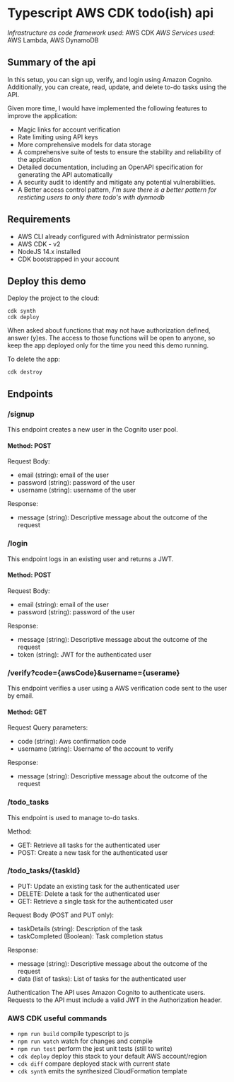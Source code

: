 # Typescript AWS CDK todo(ish) api

_Infrastructure as code framework used_: AWS CDK
_AWS Services used_: AWS Lambda, AWS DynamoDB

## Summary of the api

In this setup, you can sign up, verify, and login using Amazon Cognito. Additionally, you can create, read, update, and delete to-do tasks using the API.

Given more time, I would have implemented the following features to improve the application:
- Magic links for account verification
- Rate limiting using API keys
- More comprehensive models for data storage
- A comprehensive suite of tests to ensure the stability and reliability of the application
- Detailed documentation, including an OpenAPI specification for generating the API automatically
- A security audit to identify and mitigate any potential vulnerabilities.
- A Better access control pattern, *I'm sure there is a better pattern for resticting users to only there todo's with dynmodb*


## Requirements

- AWS CLI already configured with Administrator permission
- AWS CDK - v2
- NodeJS 14.x installed
- CDK bootstrapped in your account

## Deploy this demo

Deploy the project to the cloud:

```
cdk synth
cdk deploy
```

When asked about functions that may not have authorization defined, answer (y)es. The access to those functions will be open to anyone, so keep the app deployed only for the time you need this demo running.

To delete the app:

```
cdk destroy
```

## Endpoints
### /signup
This endpoint creates a new user in the Cognito user pool.

#### Method: POST

Request Body:
- email (string): email of the user
- password (string): password of the user
- username (string): username of the user

Response:
- message (string): Descriptive message about the outcome of the request

### /login
This endpoint logs in an existing user and returns a JWT.

#### Method: POST

Request Body:
- email (string): email of the user
- password (string): password of the user

Response:
- message (string): Descriptive message about the outcome of the request
- token (string): JWT for the authenticated user

### /verify?code={awsCode}&username={userame}
This endpoint verifies a user using a AWS verification code sent to the user by email.

#### Method: GET

Request Query parameters:
- code (string): Aws confirmation code
- username (string): Username of the account to verify

Response:
- message (string): Descriptive message about the outcome of the request

### /todo_tasks
This endpoint is used to manage to-do tasks.

Method:
- GET: Retrieve all tasks for the authenticated user
- POST: Create a new task for the authenticated user

### /todo_tasks/{taskId}
- PUT: Update an existing task for the authenticated user
- DELETE: Delete a task for the authenticated user
- GET: Retrieve a single task for the authenticated user

Request Body (POST and PUT only):
- taskDetails (string): Description of the task
- taskCompleted (Boolean): Task completion status

Response:
- message (string): Descriptive message about the outcome of the request
- data (list of tasks): List of tasks for the authenticated user

Authentication
The API uses Amazon Cognito to authenticate users. Requests to the API must include a valid JWT in the Authorization header.

### AWS CDK useful commands

- `npm run build` compile typescript to js
- `npm run watch` watch for changes and compile
- `npm run test` perform the jest unit tests (still to write)
- `cdk deploy` deploy this stack to your default AWS account/region
- `cdk diff` compare deployed stack with current state
- `cdk synth` emits the synthesized CloudFormation template
